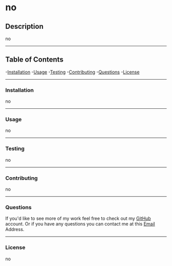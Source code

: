 
# no    
        
##  Description
no

-----

## Table of Contents
-[Installation](#installation)
-[Usage](#usage)
-[Testing](#testing)
-[Contributing](#contributing)
-[Questions](#questions)
-[License](#license)

---

### Installation

no

---

### Usage

no

---

### Testing

 no

 ---

 ### Contributing

no

---

### Questions

If you'd like to see more of my work feel free to check out my [GitHub](https://github.com/no) account.
Or if you have any questions you can contact me at this [Email](mailto:no) Address.

---

### License
no
